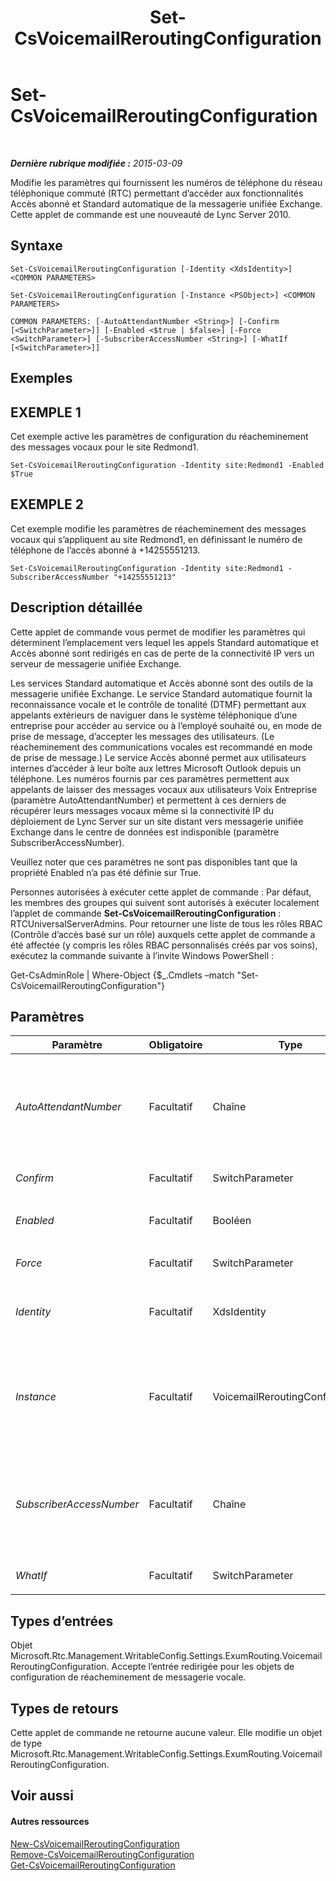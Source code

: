 ﻿---
title: Set-CsVoicemailReroutingConfiguration
TOCTitle: Set-CsVoicemailReroutingConfiguration
ms:assetid: c16a0d47-318b-46e4-991c-e4842403dbe3
ms:mtpsurl: https://technet.microsoft.com/fr-fr/library/Gg412948(v=OCS.15)
ms:contentKeyID: 49298726
ms.date: 05/20/2016
mtps_version: v=OCS.15
ms.translationtype: HT
---

# Set-CsVoicemailReroutingConfiguration

 

_**Dernière rubrique modifiée :** 2015-03-09_

Modifie les paramètres qui fournissent les numéros de téléphone du réseau téléphonique commuté (RTC) permettant d’accéder aux fonctionnalités Accès abonné et Standard automatique de la messagerie unifiée Exchange. Cette applet de commande est une nouveauté de Lync Server 2010.

## Syntaxe

    Set-CsVoicemailReroutingConfiguration [-Identity <XdsIdentity>] <COMMON PARAMETERS>

    Set-CsVoicemailReroutingConfiguration [-Instance <PSObject>] <COMMON PARAMETERS>

    COMMON PARAMETERS: [-AutoAttendantNumber <String>] [-Confirm [<SwitchParameter>]] [-Enabled <$true | $false>] [-Force <SwitchParameter>] [-SubscriberAccessNumber <String>] [-WhatIf [<SwitchParameter>]]

## Exemples

## EXEMPLE 1

Cet exemple active les paramètres de configuration du réacheminement des messages vocaux pour le site Redmond1.

    Set-CsVoicemailReroutingConfiguration -Identity site:Redmond1 -Enabled $True

## EXEMPLE 2

Cet exemple modifie les paramètres de réacheminement des messages vocaux qui s’appliquent au site Redmond1, en définissant le numéro de téléphone de l’accès abonné à +14255551213.

    Set-CsVoicemailReroutingConfiguration -Identity site:Redmond1 -SubscriberAccessNumber "+14255551213"

## Description détaillée

Cette applet de commande vous permet de modifier les paramètres qui déterminent l’emplacement vers lequel les appels Standard automatique et Accès abonné sont redirigés en cas de perte de la connectivité IP vers un serveur de messagerie unifiée Exchange.

Les services Standard automatique et Accès abonné sont des outils de la messagerie unifiée Exchange. Le service Standard automatique fournit la reconnaissance vocale et le contrôle de tonalité (DTMF) permettant aux appelants extérieurs de naviguer dans le système téléphonique d’une entreprise pour accéder au service ou à l’employé souhaité ou, en mode de prise de message, d’accepter les messages des utilisateurs. (Le réacheminement des communications vocales est recommandé en mode de prise de message.) Le service Accès abonné permet aux utilisateurs internes d’accéder à leur boîte aux lettres Microsoft Outlook depuis un téléphone. Les numéros fournis par ces paramètres permettent aux appelants de laisser des messages vocaux aux utilisateurs Voix Entreprise (paramètre AutoAttendantNumber) et permettent à ces derniers de récupérer leurs messages vocaux même si la connectivité IP du déploiement de Lync Server sur un site distant vers messagerie unifiée Exchange dans le centre de données est indisponible (paramètre SubscriberAccessNumber).

Veuillez noter que ces paramètres ne sont pas disponibles tant que la propriété Enabled n’a pas été définie sur True.

Personnes autorisées à exécuter cette applet de commande : Par défaut, les membres des groupes qui suivent sont autorisés à exécuter localement l’applet de commande **Set-CsVoicemailReroutingConfiguration** : RTCUniversalServerAdmins. Pour retourner une liste de tous les rôles RBAC (Contrôle d’accès basé sur un rôle) auxquels cette applet de commande a été affectée (y compris les rôles RBAC personnalisés créés par vos soins), exécutez la commande suivante à l’invite Windows PowerShell :

Get-CsAdminRole | Where-Object {$\_.Cmdlets –match "Set-CsVoicemailReroutingConfiguration"}

## Paramètres


<table>
<colgroup>
<col style="width: 25%" />
<col style="width: 25%" />
<col style="width: 25%" />
<col style="width: 25%" />
</colgroup>
<thead>
<tr class="header">
<th>Paramètre</th>
<th>Obligatoire</th>
<th>Type</th>
<th>Description</th>
</tr>
</thead>
<tbody>
<tr class="odd">
<td><p><em>AutoAttendantNumber</em></p></td>
<td><p>Facultatif</p></td>
<td><p>Chaîne</p></td>
<td><p>Numéro de téléphone du standard automatique vers lequel les tentatives de dépôt de messages vocaux doivent être réacheminées.</p>
<p>Le numéro fourni à ce paramètre doit être un LineUri d’un objet contact existant.</p>
<p>La valeur doit être un nombre commençant par le chiffre 1 à 9, qui peut être éventuellement précédé du signe plus (+) et suivi de tous les chiffres souhaités.</p></td>
</tr>
<tr class="even">
<td><p><em>Confirm</em></p></td>
<td><p>Facultatif</p></td>
<td><p>SwitchParameter</p></td>
<td><p>Vous demande confirmation avant d’exécuter la commande.</p></td>
</tr>
<tr class="odd">
<td><p><em>Enabled</em></p></td>
<td><p>Facultatif</p></td>
<td><p>Booléen</p></td>
<td><p>Indique si les tentatives d’accès à la messagerie vocale doivent être réacheminées via RTC lorsque la connectivité IP est interrompue.</p></td>
</tr>
<tr class="even">
<td><p><em>Force</em></p></td>
<td><p>Facultatif</p></td>
<td><p>SwitchParameter</p></td>
<td><p>Supprime les invites de confirmation qui s’affichent avant d’effectuer des modifications.</p></td>
</tr>
<tr class="odd">
<td><p><em>Identity</em></p></td>
<td><p>Facultatif</p></td>
<td><p>XdsIdentity</p></td>
<td><p>Identificateur unique de la configuration que vous souhaitez modifier. Pour cette applet de commande, la propriété Identity sera Global ou Site:&lt;nom du site&gt;, où &lt;nom du site&gt; est le nom du site auquel les paramètres s’appliquent.</p></td>
</tr>
<tr class="even">
<td><p><em>Instance</em></p></td>
<td><p>Facultatif</p></td>
<td><p>VoicemailReroutingConfiguration</p></td>
<td><p>Permet de transmettre une référence à un objet à la cmdlet plutôt que de définir des valeurs de paramètre individuelles.</p>
<p>Cet objet doit être du type Microsoft.Rtc.Management.WritableConfig.Settings.ExumRouting.VoicemailReroutingConfiguration (qui peut être récupéré en appelant l’applet de commande <strong>Get-CsVoicemailReroutingConfiguration</strong>).</p></td>
</tr>
<tr class="odd">
<td><p><em>SubscriberAccessNumber</em></p></td>
<td><p>Facultatif</p></td>
<td><p>Chaîne</p></td>
<td><p>Numéro d’accès abonné vers lequel les tentatives de récupération des messages vocaux doivent être réacheminées.</p>
<p>Le numéro fourni à ce paramètre doit être un LineUri d’un objet contact existant.</p>
<p>La valeur doit être un nombre commençant par le chiffre 1 à 9, qui peut être éventuellement précédé du signe plus (+) et suivi de tous les chiffres souhaités.</p></td>
</tr>
<tr class="even">
<td><p><em>WhatIf</em></p></td>
<td><p>Facultatif</p></td>
<td><p>SwitchParameter</p></td>
<td><p>Décrit ce qui se passe si vous exécutez la commande sans l’exécuter réellement.</p></td>
</tr>
</tbody>
</table>


## Types d’entrées

Objet Microsoft.Rtc.Management.WritableConfig.Settings.ExumRouting.VoicemailReroutingConfiguration. Accepte l’entrée redirigée pour les objets de configuration de réacheminement de messagerie vocale.

## Types de retours

Cette applet de commande ne retourne aucune valeur. Elle modifie un objet de type Microsoft.Rtc.Management.WritableConfig.Settings.ExumRouting.VoicemailReroutingConfiguration.

## Voir aussi

#### Autres ressources

[New-CsVoicemailReroutingConfiguration](new-csvoicemailreroutingconfiguration.md)  
[Remove-CsVoicemailReroutingConfiguration](remove-csvoicemailreroutingconfiguration.md)  
[Get-CsVoicemailReroutingConfiguration](get-csvoicemailreroutingconfiguration.md)

